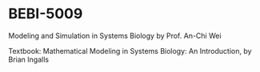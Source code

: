 # BEBI-5009
Modeling and Simulation in Systems Biology by Prof. An-Chi Wei

Textbook: Mathematical Modeling in Systems Biology:
An Introduction, by Brian Ingalls

